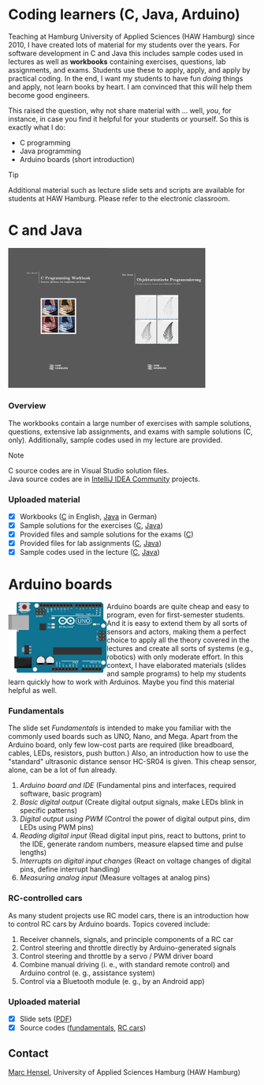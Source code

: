 # Coding learners (C, Java, Arduino)
Teaching at Hamburg University of Applied Sciences (HAW Hamburg) since 2010, I have created lots of material for my students over the years. For software development in C and Java this includes sample codes used in lectures as well as __workbooks__ containing exercises, questions, lab assignments, and exams. Students use these to apply, apply, and apply by practical coding. In the end, I want my students to have fun _doing_ things and apply, not learn books by heart. I am convinced that this will help them become good engineers.<p>

This raised the question, why not share material with ... well, _you_, for instance, in case you find it helpful for your students or yourself. So this is exactly what I do:

- C programming
- Java programming
- Arduino boards (short introduction)

> [!TIP]
> Additional material such as lecture slide sets and scripts are available for students at HAW Hamburg. Please refer to the electronic classroom.

# C and Java
<img src="./c/assets/images/WorkbookC.png" width="200" align=left>
<img src="./java/assets/images/WorkbookJava.png" width="200">

### Overview
The workbooks contain a large number of exercises with sample solutions, questions, extensive lab assignments, and exams with sample solutions (C, only). Additionally, sample codes used in my lecture are provided.

> [!NOTE]
> C source codes are in Visual Studio solution files.<br>
> Java source codes are in [IntelliJ IDEA Community](https://www.jetbrains.com/idea/) projects.

### Uploaded material
- [X] Workbooks ([C](c/docs/) in English, [Java](java/docs/) in German)
- [X] Sample solutions for the exercises ([C](c/src/workbook/exercises), [Java](java/src/workbook))
- [X] Provided files and sample solutions for the exams ([C](c/src/workbook/exams))
- [X] Provided files for lab assignments ([C](c/src/workbook/labs), [Java](java/src/labs))
- [X] Sample codes used in the lecture ([C](c/src/lecture), [Java](java/src/lecture))

# Arduino boards
<img src="./arduino/assets/images/ArduinoUno.png" width="200" align=left>

Arduino boards are quite cheap and easy to program, even for first-semester students. And it is easy to extend them by all sorts of sensors and actors, making them a perfect choice to apply all the theory covered in the lectures and create all sorts of systems (e.g., robotics) with only moderate effort. In this context, I have elaborated materials (slides and sample programs) to help my students learn quickly how to work with Arduinos. Maybe you find this material helpful as well.
<br clear=all>

### Fundamentals
The slide set _Fundamentals_ is intended to make you familiar with the commonly used boards such as UNO, Nano, and Mega. Apart from the Arduino board, only few low-cost parts are required (like breadboard, cables, LEDs, resistors, push button.) Also, an introduction how to use the "standard" ultrasonic distance sensor HC-SR04 is given. This cheap sensor, alone, can be a lot of fun already.

1. _Arduino board and IDE_ (Fundamental pins and interfaces, required software, basic program)
1. _Basic digital output_ (Create digital output signals, make LEDs blink in specific patterns)
1. _Digital output using PWM_ (Control the power of digital output pins, dim LEDs using PWM pins)
1. _Reading digital input_ (Read digital input pins, react to buttons, print to the IDE, generate random numbers, measure elapsed time and pulse lengths)
1. _Interrupts on digital input changes_ (React on voltage changes of digital pins, define interrupt handling)
1. _Measuring analog input_ (Measure voltages at analog pins)

### RC-controlled cars
As many student projects use RC model cars, there is an introduction how to control RC cars by Arduino boards. Topics covered include:

1. Receiver channels, signals, and principle components of a RC car
1. Control steering and throttle directly by Arduino-generated signals
1. Control steering and throttle by a servo / PWM driver board
1. Combine manual driving (i. e., with standard remote control) and Arduino control (e. g., assistance system)
1. Control via a Bluetooth module (e. g., by an Android app)

### Uploaded material
- [X] Slide sets ([PDF](arduino/docs/))
- [X] Source codes ([fundamentals](arduino/src/fundamentals), [RC cars](arduino/src/rc_cars))

## Contact
[Marc Hensel](http://www.haw-hamburg.de/marc-hensel), University of Applied Sciences Hamburg (HAW Hamburg)
